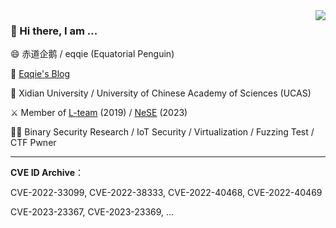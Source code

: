 <img align="right" src="https://github-readme-stats.vercel.app/api?username=victoryang00&show_icons=true&icon_color=0366d6&bg_color=ffffff&hide_title=true" />

### 👋 Hi there, I am ...

😄 赤道企鹅 / eqqie (Equatorial Penguin)

📕 [Eqqie's Blog](https://eqqie.cn/)

🏫 Xidian University / University of Chinese Academy of Sciences (UCAS)

⚔️ Member of [L-team](https://l.xdsec.org/about.html)&nbsp;(2019) / [NeSE](https://nese.team/) (2023) 

🧑‍💻 Binary Security Research / IoT Security / Virtualization / Fuzzing Test / CTF Pwner

------

**CVE ID Archive**：

CVE-2022-33099, CVE-2022-38333, CVE-2022-40468, CVE-2022-40469

CVE-2023-23367, CVE-2023-23369, ...
